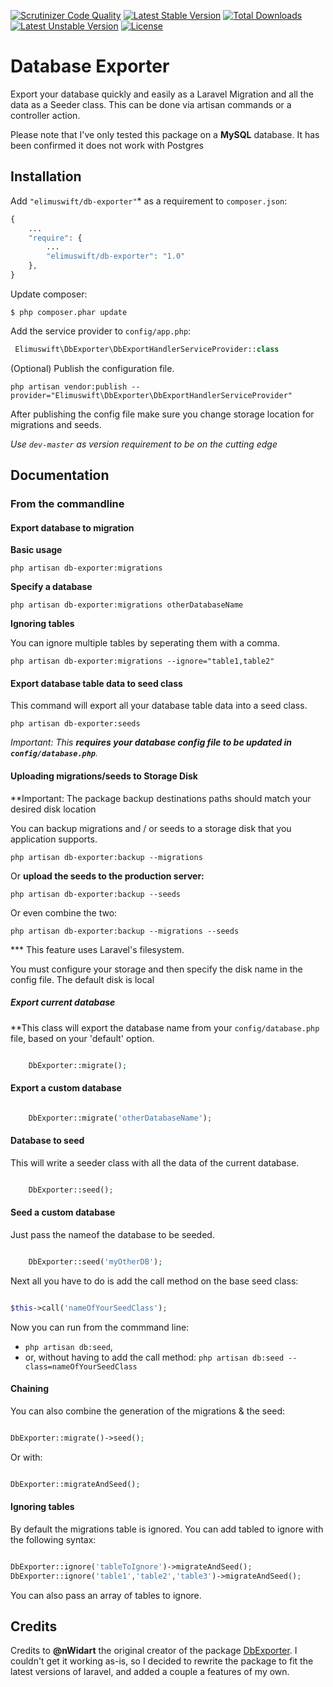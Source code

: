 [![Scrutinizer Code Quality](https://scrutinizer-ci.com/g/Elimuswift/db-exporter/badges/quality-score.png?b=master)](https://scrutinizer-ci.com/g/Elimuswift/db-exporter/?branch=master)
[![Latest Stable Version](https://poser.pugx.org/elimuswift/db-exporter/v/stable.svg)](https://packagist.org/packages/elimuswift/db-exporter) [![Total Downloads](https://poser.pugx.org/elimuswift/db-exporter/d/total)](https://packagist.org/packages/elimuswift/db-exporter) [![Latest Unstable Version](https://poser.pugx.org/elimuswift/db-exporter/v/unstable.svg)](https://packagist.org/packages/elimuswift/db-exporter) [![License](https://poser.pugx.org/elimuswift/db-exporter/license.svg)](https://packagist.org/packages/elimuswift/db-exporter)

# Database Exporter

Export your database quickly and easily as a Laravel Migration and all the data as a Seeder class. This can be done via artisan commands or a controller action.


Please note that I've only tested this package on a **MySQL** database. It has been confirmed it does not work with Postgres
## Installation

Add `"elimuswift/db-exporter"`* as a requirement to `composer.json`:

```php
{
    ...
    "require": {
        ...
		"elimuswift/db-exporter": "1.0"
    },
}

```

Update composer:

```
$ php composer.phar update
```

Add the service provider to `config/app.php`:

```php
 Elimuswift\DbExporter\DbExportHandlerServiceProvider::class
```

(Optional) Publish the configuration file.

```
php artisan vendor:publish --provider="Elimuswift\DbExporter\DbExportHandlerServiceProvider"
```

After publishing the config file make sure you change storage location for migrations and seeds.

*Use `dev-master` as version requirement to be on the cutting edge*


## Documentation

### From the commandline

#### Export database to migration

**Basic usage**

```
php artisan db-exporter:migrations
```

**Specify a database**

```
php artisan db-exporter:migrations otherDatabaseName
```

**Ignoring tables**

You can ignore multiple tables by seperating them with a comma.

```
php artisan db-exporter:migrations --ignore="table1,table2"
```

#### Export database table data to seed class
This command will export all your database table data into a seed class.

```
php artisan db-exporter:seeds
```
*Important: This **requires your database config file to be updated in `config/database.php`**.*


#### Uploading migrations/seeds to Storage Disk


**Important: The package backup destinations paths should match your desired disk location


You can backup migrations and / or seeds to a storage disk that you application supports.


```
php artisan db-exporter:backup --migrations
```
Or **upload the seeds to the production server:**

```
php artisan db-exporter:backup --seeds
```
Or even combine the two:

```
php artisan db-exporter:backup --migrations --seeds
```

*** This feature uses Laravel's filesystem. 

You must configure your storage and then specify the disk name in the config file. The default disk is local


##### Export current database

**This class will export the database name from your `config/database.php` file, based on your 'default' option.



```php

    DbExporter::migrate();

```

#### Export a custom database

```php

    DbExporter::migrate('otherDatabaseName');

```

#### Database to seed


This will write a seeder class with all the data of the current database.

```php

    DbExporter::seed();

```
#### Seed a custom database
Just pass the nameof the database to be seeded.

```php

    DbExporter::seed('myOtherDB');

```
Next all you have to do is add the call method on the base seed class:

```php

$this->call('nameOfYourSeedClass');

```

Now you can run from the commmand line:

* `php artisan db:seed`,
* or, without having to add the call method: `php artisan db:seed --class=nameOfYourSeedClass`

#### Chaining
You can also combine the generation of the migrations & the seed:

```php

DbExporter::migrate()->seed();

```
Or with:

```php

DbExporter::migrateAndSeed();

```

#### Ignoring tables
By default the migrations table is ignored. You can add tabled to ignore with the following syntax:

```php

DbExporter::ignore('tableToIgnore')->migrateAndSeed();
DbExporter::ignore('table1','table2','table3')->migrateAndSeed();


```
You can also pass an array of tables to ignore.



## Credits
Credits to **@nWidart** the original creator of the package [DbExporter](https://github.com/nWidart/DbExporter). I couldn't get it working as-is, so I decided to rewrite the package to fit the latest versions of laravel, and added a couple a features of my own.


